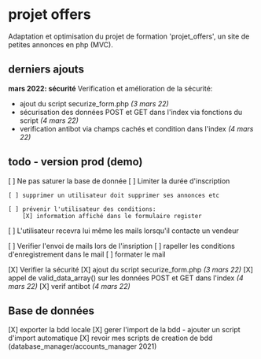 # projet offers
Adaptation et optimisation du projet de formation 'projet_offers', un site de petites annonces en php (MVC).  

## derniers ajouts
**mars 2022: sécurité**
Verification et amélioration de la sécurité:
- ajout du script securize_form.php   *(3 mars 22)*
- sécurisation des données POST et GET dans l'index via fonctions du script   *(4 mars 22)*
- verification antibot via champs cachés et condition dans l'index   *(4 mars 22)*


## todo - version prod (demo)
[ ] Ne pas saturer la base de donnée
    [ ] Limiter la durée d'inscription
    
    [ ] supprimer un utilisateur doit supprimer ses annonces etc

    [ ] prévenir l'utilisateur des conditions:
        [X] information affiché dans le formulaire register


[ ] L'utilisateur recevra lui même les mails lorsqu'il contacte un vendeur               


[ ] Verifier l'envoi de mails lors de l'insription
    [ ] rapeller les conditions d'enregistrement dans le mail
    [ ] formater le mail


[X] Verifier la sécurité
    [X] ajout du script securize_form.php   *(3 mars 22)*
    [X] appel de valid_data_array() sur les données POST et GET dans l'index    *(4 mars 22)*
    [X] verif antibot   *(4 mars 22)*
        
## Base de données
[X] exporter la bdd locale
[X] gerer l'import de la bdd
    - ajouter un script d'import automatique
        [X] revoir mes scripts de creation de bdd (database_manager/accounts_manager 2021)